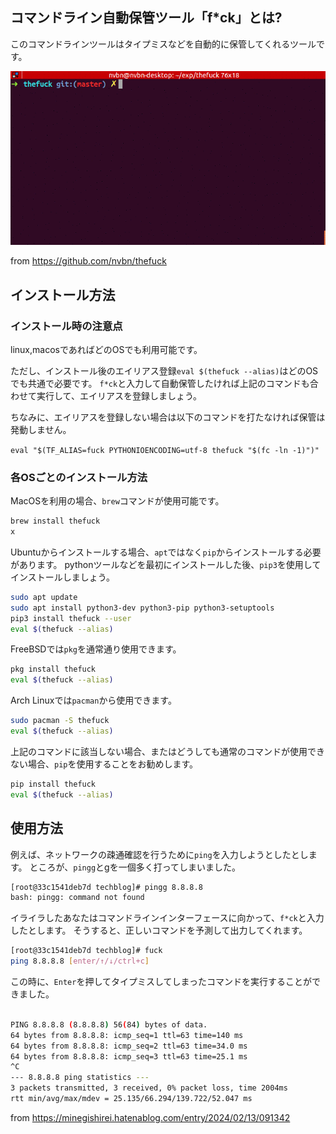 





## コマンドライン自動保管ツール「f*ck」とは?

このコマンドラインツールはタイプミスなどを自動的に保管してくれるツールです。

<img src="https://github.com/minegishirei/store/blob/main/linux/fuck/fu_k_movie.gif?raw=true">

from https://github.com/nvbn/thefuck



## インストール方法

### インストール時の注意点

linux,macosであればどのOSでも利用可能です。

ただし、インストール後のエイリアス登録`eval $(thefuck --alias)`はどのOSでも共通で必要です。
`f*ck`と入力して自動保管したければ上記のコマンドも合わせて実行して、エイリアスを登録しましょう。

ちなみに、エイリアスを登録しない場合は以下のコマンドを打たなければ保管は発動しません。

`eval "$(TF_ALIAS=fuck PYTHONIOENCODING=utf-8 thefuck "$(fc -ln -1)")"`


### 各OSごとのインストール方法

MacOSを利用の場合、`brew`コマンドが使用可能です。

```sh
brew install thefuck
x
```

Ubuntuからインストールする場合、`apt`ではなく`pip`からインストールする必要があります。
pythonツールなどを最初にインストールした後、`pip3`を使用してインストールしましょう。

```sh
sudo apt update
sudo apt install python3-dev python3-pip python3-setuptools
pip3 install thefuck --user
eval $(thefuck --alias)
```

FreeBSDでは`pkg`を通常通り使用できます。

```sh
pkg install thefuck
eval $(thefuck --alias)
```

Arch Linuxでは`pacman`から使用できます。

```sh
sudo pacman -S thefuck
eval $(thefuck --alias)
```

上記のコマンドに該当しない場合、またはどうしても通常のコマンドが使用できない場合、`pip`を使用することをお勧めします。

```sh
pip install thefuck
eval $(thefuck --alias)
```

## 使用方法

例えば、ネットワークの疎通確認を行うために`ping`を入力しようとしたとします。
ところが、`pingg`とgを一個多く打ってしまいました。

```sh
[root@33c1541deb7d techblog]# pingg 8.8.8.8
bash: pingg: command not found
```

イライラしたあなたはコマンドラインインターフェースに向かって、`f*ck`と入力したとします。
そうすると、正しいコマンドを予測して出力してくれます。

```sh
[root@33c1541deb7d techblog]# fuck
ping 8.8.8.8 [enter/↑/↓/ctrl+c]
```

この時に、`Enter`を押してタイプミスしてしまったコマンドを実行することができました。

```sh

PING 8.8.8.8 (8.8.8.8) 56(84) bytes of data.
64 bytes from 8.8.8.8: icmp_seq=1 ttl=63 time=140 ms
64 bytes from 8.8.8.8: icmp_seq=2 ttl=63 time=34.0 ms
64 bytes from 8.8.8.8: icmp_seq=3 ttl=63 time=25.1 ms
^C
--- 8.8.8.8 ping statistics ---
3 packets transmitted, 3 received, 0% packet loss, time 2004ms
rtt min/avg/max/mdev = 25.135/66.294/139.722/52.047 ms
```








from https://minegishirei.hatenablog.com/entry/2024/02/13/091342